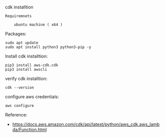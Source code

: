 cdk installtion

    Requiremnets

        ubuntu machine ( x64 )

Packages:
        
    sudo apt update
    sudo apt install python3 python3-pip -y
    
Install cdk installtion:
        
    pip3 install aws-cdk.cdk 
    pip3 install awscli

verify cdk installtion:

    cdk --version

configure aws credentials:

    aws configure


Reference: 

- https://docs.aws.amazon.com/cdk/api/latest/python/aws_cdk.aws_lambda/Function.html
